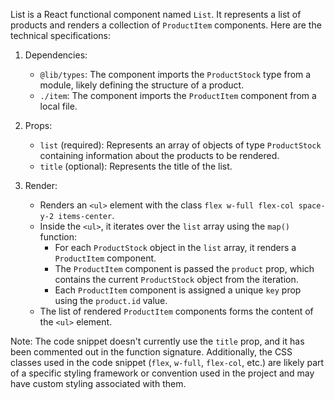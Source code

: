 List is a React functional component named `List`. It represents a list of products and renders a collection of `ProductItem` components. Here are the technical specifications:

1. Dependencies:

   - `@lib/types`: The component imports the `ProductStock` type from a module, likely defining the structure of a product.
   - `./item`: The component imports the `ProductItem` component from a local file.

2. Props:

   - `list` (required): Represents an array of objects of type `ProductStock` containing information about the products to be rendered.
   - `title` (optional): Represents the title of the list.

3. Render:
   - Renders an `<ul>` element with the class `flex w-full flex-col space-y-2 items-center`.
   - Inside the `<ul>`, it iterates over the `list` array using the `map()` function:
     - For each `ProductStock` object in the `list` array, it renders a `ProductItem` component.
     - The `ProductItem` component is passed the `product` prop, which contains the current `ProductStock` object from the iteration.
     - Each `ProductItem` component is assigned a unique `key` prop using the `product.id` value.
   - The list of rendered `ProductItem` components forms the content of the `<ul>` element.

Note: The code snippet doesn't currently use the `title` prop, and it has been commented out in the function signature. Additionally, the CSS classes used in the code snippet (`flex`, `w-full`, `flex-col`, etc.) are likely part of a specific styling framework or convention used in the project and may have custom styling associated with them.
